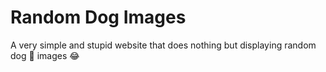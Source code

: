 # Random Dog Images

A very simple and stupid website that does nothing but displaying random dog :dog: images :joy:
